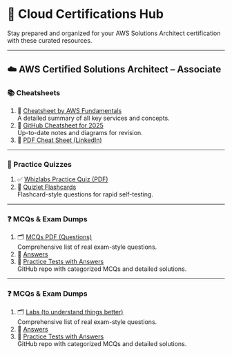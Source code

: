 # 🌱 Cloud Certifications Hub

Stay prepared and organized for your AWS Solutions Architect certification with these curated resources.

---

## ☁️ **AWS Certified Solutions Architect – Associate**

### 📚 Cheatsheets
1. 📘 [Cheatsheet by AWS Fundamentals](https://awsfundamentals.com/blog/solutions-architect-associate-exam-cheat-sheet)  
   A detailed summary of all key services and concepts.
2. 📝 [GitHub Cheatsheet for 2025](https://github.com/sv222/AWS-Solutions-Architect-Associate-Exam-2025)  
   Up-to-date notes and diagrams for revision.
3. 📄 [PDF Cheat Sheet (LinkedIn)](https://media.licdn.com/dms/document/media/v2/D4D1FAQEG38GDMFxpKw/feedshare-document-pdf-analyzed/B4DZTr6.bfHwAY-/0/1739124900921?e=1750896000&v=beta&t=iKiTdgYiWcJU2Vt4unQUKULqzE4Udrn3yOwQzyMdRjY)

---

### 🧠 Practice Quizzes
1. ✅ [Whizlabs Practice Quiz (PDF)](https://media.licdn.com/dms/document/media/v2/D4D1FAQEG38GDMFxpKw/feedshare-document-pdf-analyzed/B4DZTr6.bfHwAY-/0/1739124900921?e=1750896000&v=beta&t=iKiTdgYiWcJU2Vt4unQUKULqzE4Udrn3yOwQzyMdRjY)  
2. 🧩 [Quizlet Flashcards](https://quizlet.com/123620854/aws-solutions-architect-associate-test-questions-flash-cards/)  
   Flashcard-style questions for rapid self-testing.

---

### ❓ MCQs & Exam Dumps
1. 🗂️ [MCQs PDF (Questions)](https://github.com/Iamrushabhshahh/AWS-Certified-Solutions-Architect-Associate-SAA-C03-Exam-Dump-With-Solution/blob/main/AWS%20Certified%20Solutions%20Architect%20Associate%20SAA-C03.pdf)  
   Comprehensive list of real exam-style questions.
2. 📜 [Answers](https://github.com/Iamrushabhshahh/AWS-Certified-Solutions-Architect-Associate-SAA-C03-Exam-Dump-With-Solution/blob/main/AWS%20SAA-03%20Solution.txt)  
3. 📘 [Practice Tests with Answers](https://github.com/Ditectrev/AWS-Certified-Solutions-Architect-Associate-SAA-C03-Practice-Tests-Exams-Questions-Answers?tab=readme-ov-file#which-set-of-amazon-s3-features-helps-to-prevent-and-recover-from-accidental-data-loss)  
   GitHub repo with categorized MCQs and detailed solutions.

---
### ❓ MCQs & Exam Dumps
1. 🗂️ [Labs (to understand things better)](https://k21academy.com/amazon-web-services/aws-certified-solution-architect-associate-saa-c02-step-by-step-activity-guides-hands-on-labs/#Athena_is_easy_to_use_which_points_to_your_data_in_S3_defines_the_schema_and_starts_querying_using_SQL_Mostly_the_results_are_delivered_within_seconds_which_makes_it_easy_for_everyone_with_SQL_skills_to_quickly_analyze_large_scale_datasets)  
   Comprehensive list of real exam-style questions.
2. 📜 [Answers](https://github.com/Iamrushabhshahh/AWS-Certified-Solutions-Architect-Associate-SAA-C03-Exam-Dump-With-Solution/blob/main/AWS%20SAA-03%20Solution.txt)  
3. 📘 [Practice Tests with Answers](https://github.com/Ditectrev/AWS-Certified-Solutions-Architect-Associate-SAA-C03-Practice-Tests-Exams-Questions-Answers?tab=readme-ov-file#which-set-of-amazon-s3-features-helps-to-prevent-and-recover-from-accidental-data-loss)  
   GitHub repo with categorized MCQs and detailed solutions.

